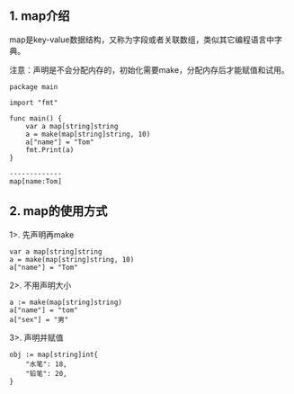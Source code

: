 ## 1. map介绍
map是key-value数据结构，又称为字段或者关联数组，类似其它编程语言中字典。

注意：声明是不会分配内存的，初始化需要make，分配内存后才能赋值和试用。

```angularjs
package main

import "fmt"

func main() {
	var a map[string]string
	a = make(map[string]string, 10)
	a["name"] = "Tom"
	fmt.Print(a)
}

-------------
map[name:Tom]
```

## 2. map的使用方式

1>. 先声明再make
```angularjs
var a map[string]string
a = make(map[string]string, 10)
a["name"] = "Tom"
```
2>. 不用声明大小
```angularjs
a := make(map[string]string)
a["name"] = "tom"
a["sex"] = "男"
```
3>. 声明并赋值
```angularjs
obj := map[string]int{
	"水笔": 18,
	"铅笔": 20,
}
```
